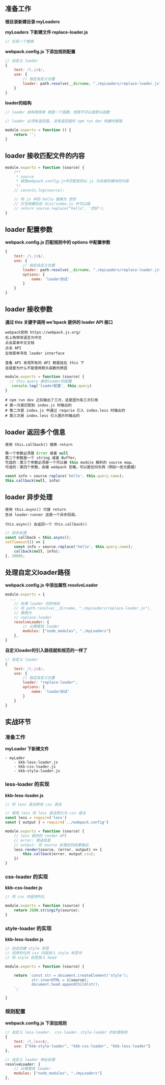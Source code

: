 ## 准备工作

**根目录新建目录 myLoaders**

**myLoaders 下新建文件 replace-loader.js**

```js
// 实现一个替换
```

**webpack.config.js 下添加规则配置**

```js
// 自定义 loader
{
    test: /\.js$/,
    use: {
        // 指定自定义位置
        loader: path.resolve(__dirname, "./myLoaders/replace-loader.js")
    }
}
```



**loader的结构**

```js
// loader 结构很简单 就是一个函数，但是不可以是箭头函数
 
// loader 必须有返回值, 没有返回值时 npm run dev 构建时报错

module.exports = function () {
    return '';
}
```



## loader 接收匹配文件的内容

```js
module.exports = function (source) {
    /**
     * source
     * 就是webpack.config.js中匹配到的以 js 为后缀的模块的内容
     */
    // console.log(source);

    // 将 js 中的 hello 替换为 您好
    // 打包构建后在 dist/index.js 中可以插
    // return source.replace("hello", '您好');
}
```



## loader 配置参数

**webpack.config.js 匹配规则中的 options 中配置参数**

```js
{
    test: /\.js$/,
    use: {
        // 指定自定义位置
        loader: path.resolve(__dirname, "./myLoaders/replace-loader.js"),
        options: {
            name: 'loader测试'
        }
    }
}
```



## loader 接收参数

**通过 this 关键字调用 we'bpack 提供的 loader API 接口**

```shell
webpack官网 https://webpack.js.org/
右上角修改语言为中文
点击菜单中文文档
点击 API
左侧菜单寻找 loader interface
```

```shell
查看 API 发现所有的 API 都是挂在 this 下
这就是为什么不能使用箭头函数的原因
```

```js
module.exports = function (source) {
  // this.query 接收loader的配置
   console.log('loader配置', this.query)
}
```

```shell
# npm run dev 之后输出了三次，这是因为有三次引用
# 第一次是匹配到 index.js 时输出的
# 第二次是 index.js 中通过 requrie 引入 index.less 时输出的
# 第三次是 index.less 引入图片时输出的
```



## loader 返回多个信息

```shell
使用 this.callback() 替换 return
```

```js
第一个参数必须是 Error 或者 null
第二个参数是一个 string 或者 Buffer。
可选的：第三个参数必须是一个可以被 this module 解析的 source map。
可选的：第四个参数，会被 webpack 忽略，可以是任何东西（例如一些元数据）
```

```js
const info = source.replace('hello', this.query.name);
this.callback(null, info)
```



## loader 异步处理

```shell
使用 this.async() 代替 return
告诉 loader-runner 这是一个异步回调。

this.async() 会返回一个 this.callback()
```

```js
// 异步处理
const callback = this.async();
setTimeout(() => {
    const info = source.replace('hello', this.query.name);
    callback(null, info);
}, 2000);
```



## 处理自定义loader路径

**webpack.config.js 中添加属性 resolveLoader**

```js
module.exports = {
  ...
    // 处理 loader 时的地址
    // 将 path.resolve(__dirname, "./myLoaders/replace-loader.js"),
  	// 替换为
    // replace-loader
    resolveLoader: {
        // 从哪里找 loader
        modules: ["node_modules", "./myLoaders"]
    },
}
```

**自定义loader的引入路径就和规范的一样了**

```js
// 自定义 loader
{
    test: /\.js$/,
    use: {
        // 指定自定义位置
        loader: "replace-loader",
        options: {
            name: 'loader测试'
        }
    }
}
```



## 实战环节

### 准备工作

**myLoader 下新建文件**

```shell
- myLader
	- kkb-less-loader.js
	- kkb-css-loader.js
	- kkb-style-loader.js
```



### less-loader 的实现

**kkb-less-loader.js**

```js
// 将 less 语法转成 css 语法

// 使用 less 将 less 语法转化为 css 语法
const less = require('less')
const { output } = require('../webpack.config')

module.exports = function (source) {
    // less 提供的 render API
    // error: 错误信息
    // output: 将 source 处理后的结果输出
    less.render(source, (error, output) => {
        this.callback(error, output.css);
    })
}
```



### css-loader 的实现

**kkb-css-loader.js**

```js
// 将 css 内容序列化 

module.exports = function (source) {
    return JSON.stringify(source);
}
```



### style-loader 的实现

**kkb-less-loader.js**

```js
// 动态创建 style 标签
// 将序列化的 css 内容放入 style 标签中
// 将 style 标签放入 head 

module.exports = function (source) {

    return `const str = document.createElement('style');
            str.innerHTML = ${source};
            document.head.appendChild(str);
    `;

}
```



### 规则配置

**webpack.config.js 下添加规则**

```js
// 自定义 less-loader、 css-loader、style-loader 的处理规则
{
    test: /\.less$/,
    use: ["kkb-style-loader", "kkb-css-loader", "kkb-less-loader"]
},
```

```js
// 自定义 loader 地址处理
resolveLoader: {
    // 从哪里找 loader
    modules: ["node_modules", "./myLoaders"]
},
```

